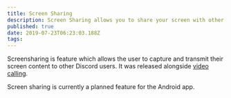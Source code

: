 ```yaml
---
title: Screen Sharing
description: Screen Sharing allows you to share your screen with other Discord users
published: true
date: 2019-07-23T06:23:03.188Z
tags: 
---
```


Screensharing is feature which allows the user to capture and transmit their screen content to other Discord users. It was released alongside [video calling](/video-chat).

Screen sharing is currently a planned feature for the Android app.